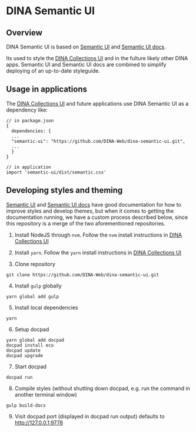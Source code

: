 # DINA Semantic UI

## Overview

DINA Semantic UI is based on
[Semantic UI](https://github.com/Semantic-Org/Semantic-UI) and [Semantic UI docs](https://github.com/Semantic-Org/Semantic-UI-Docs).

Its used to style the [DINA Collections UI](https://github.com/DINA-Web/ui) and in the fulture likely other DINA apps. Semantic UI and Semantic UI docs are combined to simplify deploying of an up-to-date styleguide.

## Usage in applications

The [DINA Collections UI](https://github.com/DINA-Web/ui) and future applications use DINA Semantic UI as a dependency like:

```
// in package.json
{
  dependencies: {
  ...
  "semantic-ui": "https://github.com/DINA-Web/dina-semantic-ui.git",
  ...
  }
}

// in application
import 'semantic-ui/dist/semantic.css'
```

## Developing styles and theming

[Semantic UI](https://github.com/Semantic-Org/Semantic-UI) and [Semantic UI docs](https://github.com/Semantic-Org/Semantic-UI-Docs) have good documentation for how to improve styles and develop themes, but when it comes to getting the documentation running, we have a custom process described below, since this repository is a merge of the two aforementioned repositories.

1. Install NodeJS through `nvm`. Follow the `nvm` install instructions in [DINA Collections UI](https://github.com/DINA-Web/ui)

2. Install `yarn`. Follow the `yarn` install instructions in [DINA Collections UI](https://github.com/DINA-Web/ui)

3. Clone repository

```
git clone https://github.com/DINA-Web/dina-semantic-ui.git
```

4. Install `gulp` globally

```
yarn global add gulp
```

5. Install local dependencies

```
yarn
```

6. Setup docpad

```
yarn global add docpad
docpad install eco
docpad update
docpad upgrade
```

7. Start docpad

```
docpad run
```

8. Compile styles (without shutting down docpad, e.g. run the command in another terminal window)

```
gulp build-docs
```

9. Visit docpad port (displayed in docpad run output) defaults to http://127.0.0.1:9778
